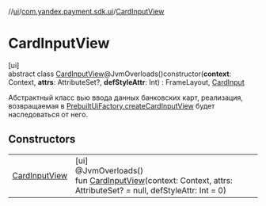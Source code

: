 //[ui](../../../index.md)/[com.yandex.payment.sdk.ui](../index.md)/[CardInputView](index.md)

# CardInputView

[ui]\
abstract class [CardInputView](index.md)@JvmOverloads()constructor(**context**: Context, **attrs**: AttributeSet?, **defStyleAttr**: Int) : FrameLayout, [CardInput](../-card-input/index.md)

Абстрактный класс вью ввода данных банковских карт, реализация, возвращаемая в [PrebuiltUiFactory.createCardInputView](../-prebuilt-ui-factory/create-card-input-view.md) будет наследоваться от него.

## Constructors

| | |
|---|---|
| [CardInputView](-card-input-view.md) | [ui]<br>@JvmOverloads()<br>fun [CardInputView](-card-input-view.md)(context: Context, attrs: AttributeSet? = null, defStyleAttr: Int = 0) |
